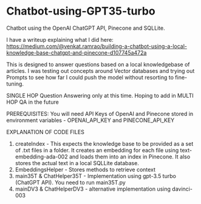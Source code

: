 # Chatbot-using-GPT35-turbo

Chatbot using the OpenAI ChatGPT API, Pinecone and SQLLite.

I have a writeup explaining what I did here: https://medium.com/@venkat.ramrao/building-a-chatbot-using-a-local-knowledge-base-chatgpt-and-pinecone-d107745a472a

This is designed to answer questions based on a local knowledgebase of articles. I was testing out concepts around Vector databases and trying out Prompts to see how far I could push the model without resorting to fine-tuning.

SINGLE HOP Question Answering only at this time. Hoping to add in MULTI HOP QA in the future

PREREQUISITES:
You will need API Keys of OpenAI and Pinecone stored in environment variables - OPENAI_API_KEY and PINECONE_API_KEY

EXPLANATION OF CODE FILES

1) createIndex - This expects the knowledge base to be provided as a set of .txt files in a folder. It creates an embedding for each file using text-embedding-ada-002 and loads them into an index in Pinecone. It also stores the actual text in a local SQLLite database.
2) EmbeddingsHelper - Stores methods to retrieve context
3) main35T  &  ChatHelper35T - Implementation using gpt-3.5 turbo (ChatGPT API). You need to run main35T.py
4) mainDV3  &  ChatHelperDV3 - alternative implementation using davinci-003
